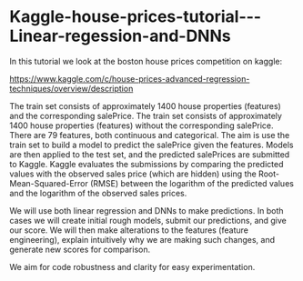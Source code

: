 # Kaggle-house-prices-tutorial---Linear-regession-and-DNNs

In this tutorial we look at the boston house prices competition on kaggle:

https://www.kaggle.com/c/house-prices-advanced-regression-techniques/overview/description

The train set consists of approximately 1400 house properties (features) and the corresponding salePrice. The train set consists of approximately 1400 house properties (features) without the corresponding salePrice. There are 79 features, both continuous and categorical. The aim is use the train set to build a model to predict the salePrice given the features. Models are then applied to the test set, and the predicted salePrices are submitted to Kaggle. Kaggle evaluates the submissions by comparing the predicted values with the observed sales price (which are hidden) using the Root-Mean-Squared-Error (RMSE) between the logarithm of the predicted values and the logarithm of the observed sales prices.

We will use both linear regression and DNNs to make predictions. In both cases we will create initial rough models, submit our predictions, and give our score. We will then make alterations to the features (feature engineering), explain intuitively why we are making such changes, and generate new scores for comparison.

We aim for code robustness and clarity for easy experimentation.
